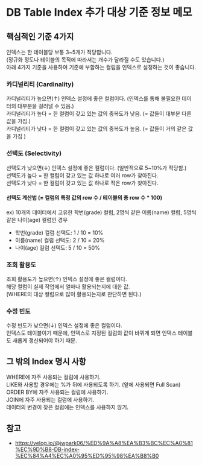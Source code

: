 # DB Table Index 추가 대상 기준 정보 메모

## 핵심적인 기준 4가지
인덱스는 한 테이블당 보통 3~5개가 적당합니다.  
(정규화 정도나 테이블의 목적에 따라서는 개수가 달라질 수도 있습니다.)  
아래 4가지 기준을 사용하여 기준에 부합하는 컬럼을 인덱스로 설정하는 것이 좋습니다.

### 카디널리티 (Cardinality)
카디널리티가 높으면(↑) 인덱스 설정에 좋은 컬럼이다. (인덱스를 통해 불필요한 데이터의 대부분을 걸러낼 수 있음.)  
카디널리티가 높다 = 한 컬럼이 갖고 있는 값의 중복도가 낮음. (= 값들이 대부분 다른 값을 가짐.)  
카디널리티가 낮다 = 한 컬럼이 갖고 있는 값의 중복도가 높음. (= 값들이 거의 같은 값을 가짐 )

### 선택도 (Selectivity)
선택도가 낮으면(↓) 인덱스 설정에 좋은 컬럼이다. (일반적으로 5~10%가 적당함.)  
선택도가 높다 = 한 컬럼이 갖고 있는 값 하나로 여러 row가 찾아진다.  
선택도가 낮다 = 한 컬럼이 갖고 있는 값 하나로 적은 row가 찾아진다.

#### 선택도 계산법 (= 컬럼의 특정 값의 row 수 / 테이블의 총 row 수 * 100)
ex) 10개의 데이터에서 고유한 학번(grade) 컬럼, 2명씩 같은 이름(name) 컬럼, 5명씩 같은 나이(age) 컬럼인 경우  
- 학번(grade) 컬럼 선택도: 1 / 10 = 10%  
- 이름(name) 컬럼 선택도: 2 / 10 = 20%  
- 나이(age) 컬럼 선택도: 5 / 10 = 50%  

### 조회 활용도
조회 활용도가 높으면(↑) 인덱스 설정에 좋은 컬럼이다.  
해당 컬럼이 실제 작업에서 얼마나 활용되는지에 대한 값.  
(WHERE의 대상 컬럼으로 많이 활용되는지로 판단하면 된다.)

### 수정 빈도
수정 빈도가 낮으면(↓) 인덱스 설정에 좋은 컬럼이다.  
인덱스도 테이블이기 때문에, 인덱스로 지정된 컬럼의 값이 바뀌게 되면 인덱스 테이블도 새롭게 갱신되어야 하기 때문.


## 그 밖의 Index 명시 사항
WHERE에 자주 사용되는 컬럼에 사용하기.  
LIKE와 사용할 경우에는 %가 뒤에 사용되도록 하기. (앞에 사용되면 Full Scan)  
ORDER BY에 자주 사용되는 컬럼에 사용하기.  
JOIN에 자주 사용되는 컬럼에 사용하기.  
데이터의 변경이 잦은 컬럼에는 인덱스를 사용하지 않기.

## 참고
- https://velog.io/@jwpark06/%ED%9A%A8%EA%B3%BC%EC%A0%81%EC%9D%B8-DB-index-%EC%84%A4%EC%A0%95%ED%95%98%EA%B8%B0

